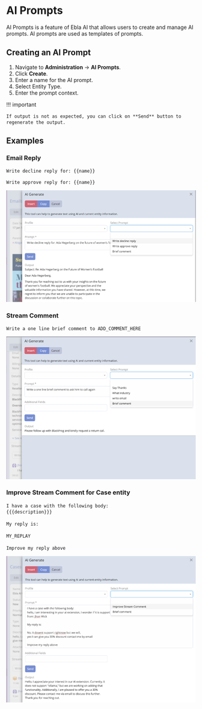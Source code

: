 # AI Prompts

AI Prompts is a feature of Ebla AI that allows users to create and manage AI prompts. AI prompts are used as templates
of prompts.

## Creating an AI Prompt

1. Navigate to **Administration** -> **AI Prompts**.
2. Click **Create**.
3. Enter a name for the AI prompt.
4. Select Entity Type.
5. Enter the prompt context.

!!! important

    If output is not as expected, you can click on **Send** button to regenerate the output.

## Examples

### Email Reply

```
Write decline reply for: {{name}}
```

```
Write approve reply for: {{name}}
```

![img.png](../../../_static/images/extensions/ai/features/img_2.png)

### Stream Comment

```
Write a one line brief comment to ADD_COMMENT_HERE
```

![img.png](../../../_static/images/extensions/ai/features/img_3.png)

### Improve Stream Comment for Case entity

```
I have a case with the following body:
{{{description}}}

My reply is:

MY_REPLAY

Improve my reply above
```

![img.png](../../../_static/images/extensions/ai/features/img_4.png)